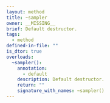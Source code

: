 ```yaml
---
layout: method
title: ~sampler
owner: __MISSING__
brief: Default destructor.
tags:
  - method
defined-in-file: ""
is_dtor: true
overloads:
  ~sampler():
    annotation:
      - default
    description: Default destructor.
    return: ""
    signature_with_names: ~sampler()
---
```

